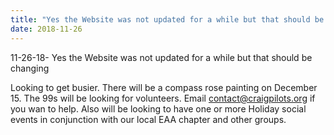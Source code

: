 ```yaml
---
title: "Yes the Website was not updated for a while but that should be changing"
date: 2018-11-26
---
```


11-26-18-  Yes the Website was not updated for a while but that should be changing

Looking to get busier.  There will be a compass rose painting on December 15.  The 99s will be looking for volunteers.  Email contact@craigpilots.org if you wan to help.  Also will be looking to have one or more Holiday social events in conjunction with our local EAA chapter and other groups.
